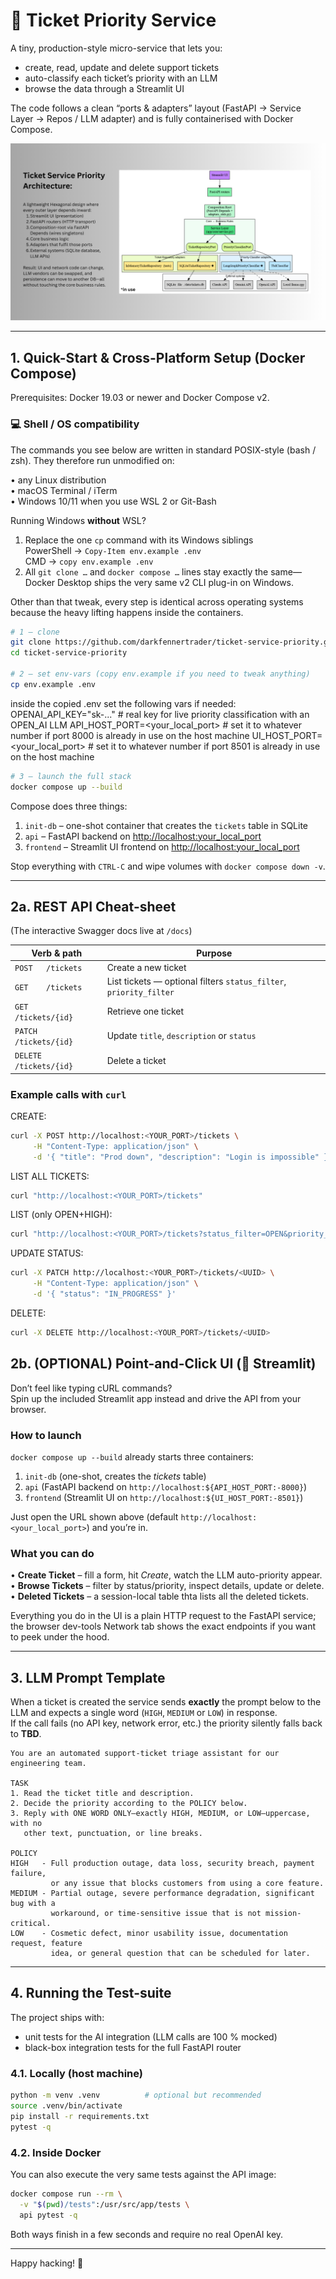 # 🎫 Ticket Priority Service

A tiny, production-style micro-service that lets you:

* create, read, update and delete support tickets
* auto-classify each ticket’s priority with an LLM
* browse the data through a Streamlit UI

The code follows a clean “ports & adapters” layout (FastAPI → Service Layer → Repos / LLM adapter)
and is fully containerised with Docker Compose.

![High-level architecture diagram](images/sw_architecture.png)

---

## 1. Quick-Start & Cross-Platform Setup (Docker Compose)

Prerequisites: Docker 19.03 or newer and Docker Compose v2.

### 💻  Shell / OS compatibility
The commands you see below are written in standard POSIX-style
(bash / zsh). They therefore run unmodified on:

• any Linux distribution  
• macOS Terminal / iTerm  
• Windows 10/11 when you use WSL 2 or Git-Bash  

Running Windows **without** WSL?

1. Replace the one `cp` command with its Windows siblings  
   PowerShell → `Copy-Item env.example .env`  
   CMD        → `copy env.example .env`
2. All `git clone …` and `docker compose …` lines stay exactly the
   same—Docker Desktop ships the very same v2 CLI plug-in on Windows.

Other than that tweak, every step is identical across operating
systems because the heavy lifting happens inside the containers.

```bash
# 1 – clone
git clone https://github.com/darkfennertrader/ticket-service-priority.git
cd ticket-service-priority

# 2 – set env-vars (copy env.example if you need to tweak anything)
cp env.example .env
```

inside the copied .env set the following vars if needed:
OPENAI_API_KEY="sk-..."            # real key for live priority classification with an OPEN_AI LLM
API_HOST_PORT=<your_local_port>    # set it to whatever number if port 8000 is already in use on the host machine
UI_HOST_PORT=<your_local_port>     # set it to whatever number if port 8501 is already in use on the host machine

```bash
# 3 – launch the full stack
docker compose up --build
```

Compose does three things:

1. `init-db` – one-shot container that creates the `tickets` table in SQLite  
2. `api`     – FastAPI backend on <http://localhost:your_local_port>  
3. `frontend` – Streamlit UI frontend on <http://localhost:your_local_port>

Stop everything with `CTRL-C` and wipe volumes with `docker compose down -v`.

---

## 2a. REST API Cheat-sheet

(The interactive Swagger docs live at `/docs`)

| Verb & path                 | Purpose                                                             |
|-----------------------------|---------------------------------------------------------------------|
| `POST   /tickets`           | Create a new ticket                                                 |
| `GET    /tickets`           | List tickets — optional filters `status_filter`, `priority_filter`  |
| `GET    /tickets/{id}`      | Retrieve one ticket                                                 |
| `PATCH  /tickets/{id}`      | Update `title`, `description` or `status`                           |
| `DELETE /tickets/{id}`      | Delete a ticket                                                     |

### Example calls with `curl`

CREATE:
```bash
curl -X POST http://localhost:<YOUR_PORT>/tickets \
     -H "Content-Type: application/json" \
     -d '{ "title": "Prod down", "description": "Login is impossible" }'
```

LIST ALL TICKETS:
```bash
curl "http://localhost:<YOUR_PORT>/tickets"
```
LIST (only OPEN+HIGH):
```bash
curl "http://localhost:<YOUR_PORT>/tickets?status_filter=OPEN&priority_filter=HIGH"
```

UPDATE STATUS:
```bash
curl -X PATCH http://localhost:<YOUR_PORT>/tickets/<UUID> \
     -H "Content-Type: application/json" \
     -d '{ "status": "IN_PROGRESS" }'
```

DELETE:
```bash
curl -X DELETE http://localhost:<YOUR_PORT>/tickets/<UUID>
```

## 2b. (OPTIONAL) Point-and-Click UI (🚀 Streamlit)

Don’t feel like typing cURL commands?  
Spin up the included Streamlit app instead and drive the API from your browser.

### How to launch

`docker compose up --build` already starts three containers:

1. `init-db`   (one-shot, creates the *tickets* table)  
2. `api`       (FastAPI backend on `http://localhost:${API_HOST_PORT:-8000}`)  
3. `frontend`  (Streamlit UI on `http://localhost:${UI_HOST_PORT:-8501}`)

Just open the URL shown above (default `http://localhost:<your_local_port>`) and you’re in.

### What you can do

• **Create Ticket** – fill a form, hit *Create*, watch the LLM auto-priority appear.  
• **Browse Tickets** – filter by status/priority, inspect details, update or delete.  
• **Deleted Tickets** – a session-local table thta lists all the deleted tickets.

Everything you do in the UI is a plain HTTP request to the FastAPI service; the
browser dev-tools Network tab shows the exact endpoints if you want to peek
under the hood.

---

## 3. LLM Prompt Template

When a ticket is created the service sends **exactly** the prompt below to the LLM and expects a single word (`HIGH`, `MEDIUM` or `LOW`) in response.  
If the call fails (no API key, network error, etc.) the priority silently falls back to **TBD**.

```text
You are an automated support-ticket triage assistant for our engineering team.

TASK
1. Read the ticket title and description.
2. Decide the priority according to the POLICY below.
3. Reply with ONE WORD ONLY—exactly HIGH, MEDIUM, or LOW—uppercase, with no
   other text, punctuation, or line breaks.

POLICY
HIGH   - Full production outage, data loss, security breach, payment failure,
         or any issue that blocks customers from using a core feature.
MEDIUM - Partial outage, severe performance degradation, significant bug with a
         workaround, or time-sensitive issue that is not mission-critical.
LOW    - Cosmetic defect, minor usability issue, documentation request, feature
         idea, or general question that can be scheduled for later.
```

---

## 4. Running the Test-suite

The project ships with:

* unit tests for the AI integration (LLM calls are 100 % mocked)
* black-box integration tests for the full FastAPI router

### 4.1. Locally (host machine)

```bash
python -m venv .venv          # optional but recommended
source .venv/bin/activate
pip install -r requirements.txt
pytest -q
```

### 4.2. Inside Docker

You can also execute the very same tests against the API image:

```bash
docker compose run --rm \
  -v "$(pwd)/tests":/usr/src/app/tests \
  api pytest -q
```

Both ways finish in a few seconds and require no real OpenAI key.

---

Happy hacking! 🚀